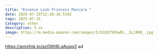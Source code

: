 ```yaml
---
title: "Essence Lash Princess Mascara "
date: 2025-07-15T12:28:18.519Z
tags: 2025-07-15
Category: other
description: 3.xx
image: https://m.media-amazon.com/images/I/61QST5OhwRL._SL1000_.jpg
---
```

https://amzlink.to/az0Wt8LgAoqq3 ad